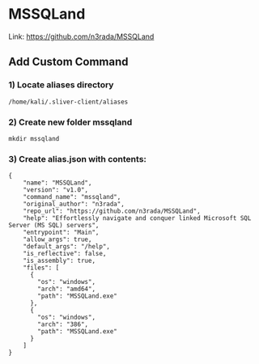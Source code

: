 # MSSQLand

Link: https://github.com/n3rada/MSSQLand

## Add Custom Command

### 1) Locate aliases directory

    /home/kali/.sliver-client/aliases

### 2) Create new folder mssqland

    mkdir mssqland

### 3) Create alias.json with contents:

    {
        "name": "MSSQLand",
        "version": "v1.0",
        "command_name": "mssqland",
        "original_author": "n3rada",
        "repo_url": "https://github.com/n3rada/MSSQLand",
        "help": "Effortlessly navigate and conquer linked Microsoft SQL Server (MS SQL) servers",
        "entrypoint": "Main",
        "allow_args": true,
        "default_args": "/help",
        "is_reflective": false,
        "is_assembly": true,
        "files": [
          {
            "os": "windows",
            "arch": "amd64",
            "path": "MSSQLand.exe"
          },
          {
            "os": "windows",
            "arch": "386",
            "path": "MSSQLand.exe"
          }
        ]
    }
